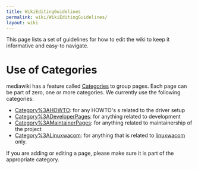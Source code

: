 ```yaml
---
title: WikiEditingGuidelines
permalink: wiki/WikiEditingGuidelines/
layout: wiki
---
```


This page lists a set of guidelines for how to edit the wiki to keep it
informative and easy-to navigate.

Use of Categories
=================

mediawiki has a feature called
[Categories](http://www.mediawiki.org/wiki/Help:Categories) to group
pages. Each page can be part of zero, one or more categories. We
currently use the following categories:

-   [Category%3AHOWTO](/wiki/Category%3AHOWTO "wikilink"): for any HOWTO's s
    related to the driver setup
-   [Category%3ADeveloperPages](/wiki/Category%3ADeveloperPages "wikilink"):
    for anything related to development
-   [Category%3AMaintainerPages](/wiki/Category%3AMaintainerPages "wikilink"):
    for anything related to maintainership of the project
-   [Category%3ALinuxwacom](/wiki/Category%3ALinuxwacom "wikilink"): for
    anything that is related to [linuxwacom](linuxwacom "wikilink")
    only.

If you are adding or editing a page, please make sure it is part of the
appropriate category.
